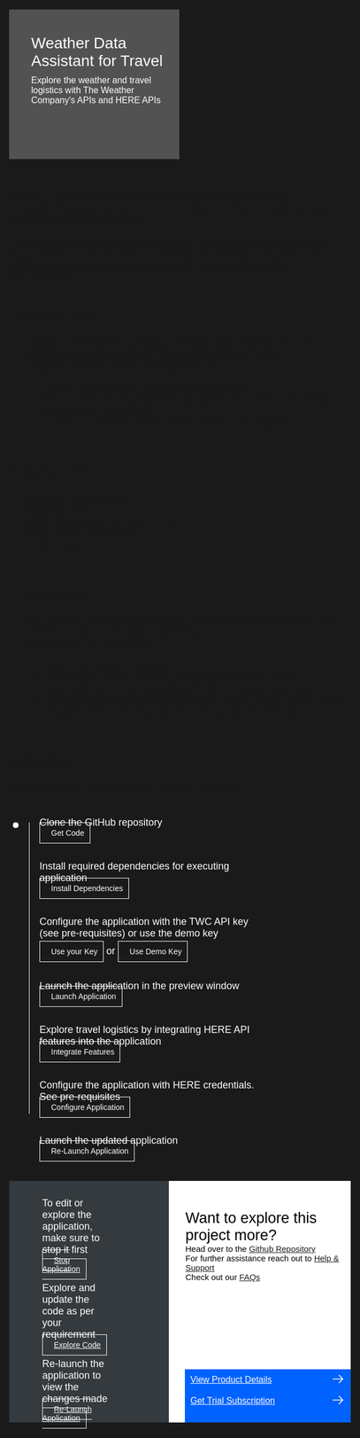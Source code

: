 
<html>
<head>
<meta name="viewport" content="width=device-width, initial-scale=1">
<style>
  html,
  div,
  body {
    background-color: #1a1a1a;
    font-family: 'IBM Plex Sans', sans-serif;
    font-size: 18px;
    outline: none;
  }
  body {
    font-family: Helvetica, sans-serif;
  }
  /* The actual timeline (the vertical ruler) */
  .timeline {
    position: relative;
    max-width: 1200px;
    margin: 0 auto;
    margin-left: 50px;
  }
  .content p {
    margin: 0px;
  }
  .content .afterbutton
  {
    padding-top: 16px;
  }
  /* The actual timeline (the vertical ruler) */
  .timeline::after {
    content: '';
    position: absolute;
    width: 1px;
    background-color: white;
    top: 15px;
    bottom: 80px;
    left: 18px;
    margin-left: -2px;
  }
  /* Container around content */
  .container {
    padding: 0px 0px;
    width: 70%;
    align-content: left;
    margin: 0px 0px 0px 0px;
    margin-left: 25px;
    margin-top: 32px;
  }
  /* The circles on the timeline */
  .container::after {
    content: '';
    position: absolute;
    width: 10px;
    height: 10px;
    right: -6px;
    background-color: white;
    border: 0px solid #FF9F55;
    top: 15px;
    border-radius: 50%;
    z-index: 1;
    margin: 0px 0px 0px 0px;
  }
  /* Place the container to the left */
  .left {
    left: 0px;
  }
  /* Place the container to the right */
  .right {
    left: 0px;
  }
  /* Add arrows to the left container (pointing right) */
  .left::before {
    content: " ";
    height: 0;
    top: 22px;
    width: 0;
    z-index: 1;
    right: 30px;
    border: medium solid white;
    border-width: 10px 0 10px 10px;
    border-color: transparent transparent transparent white;
  }
  /* Fix the circle for containers on the right side */
  .right::after {
    left: -13px;
  }
  /* The actual content */
  .content {
    padding: 5px 10px;
    color: white;
    background: transparent;
  }
  .button.is-dark.is-medium {
    font-family: 'IBM Plex Sans', sans-serif;
    background: transparent;
    border-color: white;
    color: #fff;
    border: 1px solid white;
    padding: 10px;
    padding-left: 20px;
    margin-bottom: 13px;
    border-radius: 0px;
    min-width: 180px;
    font-size: 14px;
    text-align: left;
    min-height: 48px;
    margin: 0px;
    justify-content:left;
  }
  .button.is-dark.is-medium:hover {
    font-family: 'IBM Plex Sans', sans-serif;
    background-color: #2a67f5;
    border-color: white;
    color: #fff;
    text-decoration: none;
  }
  .footer {
    display: flex;
    background-color: #343A3E;
    margin-top: 20px;
    padding: 0px;
    max-width: 1200px;
  }
  .github-icon {
    min-height: 100%;
    min-width: 100%;
    object-fit: cover;
    object-position: 250% 100px;
    opacity: 15%;
    bottom: 15px;
  }
  .image-content {
    padding: 5px 10px;
    background: transparent;
    color: black;
    position: absolute;
    font-size: 27px;
  }
  .image-div {
    position: relative;
    background-color: white;
    min-width: 50%;
    background-image: linear-gradient(rgba(255,255,255,0.9), rgba(255,255,255,0.9)), url("https://raw.githubusercontent.com/IBM/Developer-Playground/master/didact/images/github.svg");
    background-position: -50% 60px;
    background-repeat: no-repeat;
    padding-top: 20px;
    padding-left: 20px;
  }
  .image-btn {
    position: absolute;
    right: 0;
    bottom: 0%;
    background-color: #0062FF;
    width: 300px;
    padding: 0px;
    padding-bottom: 20px;
  }
  .image-link span 
  {
    float: right;
    font-size: 32px;
    padding-right: 20px;
  }
  .image-btn .image-link:hover
  {   
    text-decoration: none;
    color: white;
    background-color: #0353E9;
  }
  .image-btn  a:hover
  {
    text-decoration: none;
    color: white;
  }
  .image-link {
    color: white;
    display: block;
    padding: 5px 10px 5px 10px;
    line-height: 28px;
    font-size: 16px;
  }
  .header
  {
    background-image: url('https://github.com/IBM/Developer-Playground/blob/development/didact/images/weather.png?raw=true');
    background-position: right;
    width: 95%;
    min-height: 70px;
    display: inline-block;
    margin-top: 20px;
    margin-bottom: 20px;
    margin-left: 30px;
    margin-right: 30px;
    max-width: 1200px;
    background-repeat: no-repeat;
    background-size: 700px 500px;
  }
  .header .left-content
  {
   float: left;
    width: 50%;
    background-color: #525252;
    min-height: 270px;
    font-size: 16px;
  }
  .header .left-content h4
  {
    background: none;
    color: white;
    padding-left: 25px;
    padding-right: 25px;
  }
  .header .left-content div
  {
    background: none;
    color: white;
    padding-left: 15px;
    padding-right: 25px;
    font-size: 16px;
    margin-bottom: 10px;
    margin-top:10px;
  }
  .header .left-content ul
  {
    margin: 0px;
    margin-left: 25px;
    margin-bottom: 10px;
    line-height: 16px;
  }
  .container a
  {
    color: #78A9FF;
    background-color: transparent;
    text-decoration: none;
  }
  .container a:visited
  {
    color: #8C43FC;
    background-color: transparent;
    text-decoration: none;
  }
  .apptitle
  {
    margin-left: 25px;
    margin-top: 20px;
    margin-bottom: 0px;
    font-size: 28px;
    color: white;
  }
  .subheading
  {
    margin-left: 25px;
    margin-top: 0px;
    margin-bottom: 0px;
    font-size: 16px;
    color: #c1c7cd;
  }
  .assetdetails{
    margin-left: 30px;
    padding-bottom: 20px;
    margin-top: 16px;
}
  a:hover{
      color: #A6C8FF;
      text-decoration: underline;
  }
  a:visited{
      color: #BE95FF;
  }
  .description{
    margin-left: 30px;
    margin-top: 16px;
  }
</style>
</head>
<body>
   <div class="header">
        <div class="left-content">
            <div class="apptitle" style="font-size: 28px; color: white; padding-top:35px;">
            Weather Data Assistant for Travel
            </div>
            <div class="subheading">
            Explore the weather and travel logistics with The Weather Company's APIs and HERE APIs
            </div>
        </div>
    </div>
   <br>
   <br>
    <div class="description">
            <div>
            Choosing a travel destination is an exciting part of trip planning. Understanding weather trends and conditions of a location helps you plan the best time to visit the destination. </div>
            <br>
            <div>
            This application allows you to explore the The Weather Company's APIs along with the HERE APIs so you can view the forecast, historical weather data and travel logistics simultaneously to make the best travel arrangements.
            </div>
    </div>
    <br>
    <div class="assetdetails">
            <p style="font-size: 24px;">Execution flow</p>
            <ol>
            <li>Explore The Weather Company's Forecast and Historical APIs of a specific location by providing latitude and longitude values</li>
            <li>Integrate HERE APIs into the application to:</li>
            <ul>
            <li> Render an interactive map of a specific location</li>
            <li> Interact with the map dynamically, viewing the current and weekly local weather forecast/li>
            <li> Explore the nearest hotels, transit stations, and airports</li>
            </ul>
            </ol>
            <br>
            <p style="font-size: 24px;">Included APIs</p>
            <ul>
            <li><a href="https://developer.ibm.com/apis/catalog/weather--weather-forecast-apis/Introduction">Weather Forecast APIs</a></li>
            <li><a href="https://developer.ibm.com/apis/catalog/weather--environmental-intelligence-suite_historical-apis/Introduction">Historical APIs</a></li>
            <li><a href="https://developer.ibm.com/apis/catalog/heremaps--geocoding-and-search-api-v7/Introduction">HERE Geocoding and Search API</a></li>
            <li><a href="https://developer.ibm.com/apis/catalog/heremaps--here-public-transit-api/Introduction">HERE Public Transit API</a></li>
            <li><a href="https://developer.here.com/documentation/map-tile/dev_guide/topics/quick-start.html">HERE Maps API</a></li>
            </ul>
            <br>
            <p style="font-size: 24px;">Pre-requisites</p>
            <ul>
            <li><a href="https://epwt-www.mybluemix.net/software/support/trial/cst/welcomepage.wss?siteId=1525&tabId=4159&w=1&_ga=2.232934494.1143069578.1643043347-1238955782.1642421092">Sign up  </a>for The Weather Company (TWC) Data trial (It might take up to 48 hours to get an API Key provisioned)</li>
            <li><a href="https://developer.here.com/sign-up?create=Freemium-Basic&keepState=true&step=account">Subscribe  </a>to the HERE APIs:</li>
            <ol>
            <li>Sign up for 'HERE Developer'</li>
            <li>Login to your HERE account, navigate to Projects > REST</li>
            <li>Go to OAuth2.0 > Generate App and click 'Create credentials'</li>
            <li>'Access Key ID' and 'Access Key Secret' is your Client ID and Secret</li>
            <li>Proceed to the 'API Keys' section and create your API Key</li>
            </ol>
            </ul>
            <br>
            <p style="font-size: 24px;">Instructions</p>
            <p>Please follow all the below steps in proper sequence</p>
        </div>
   <div class="timeline">
      <div class="container right" style="margin-top:0px;padding-top:0px;">
         <div class="content">
            <p>Clone the GitHub repository</p>
            <a class="button is-dark is-medium" title="Get the Code" href="didact://?commandId=extension.sendToTerminal&text=weather%7Cget-code%7Cweather|git%20clone%20-b%20weather%20https://github.com/IBM/Developer-Playground.git%20${CHE_PROJECTS_ROOT}/weather/">Get Code</a>
         </div>
      </div>
      <div class="container right">
         <div class="content">
            <p>Install required dependencies for executing application</p>
            <a class="button is-dark is-medium" title="Build the Application" href="didact://?commandId=extension.sendToTerminal&text=weather%7Cbuild-application%7Cweather%7Ccd%20${CHE_PROJECTS_ROOT}/weather/WeatherDataAssistant%20%26%26%20npm%20config%20set%20@here:registry%20https://repo.platform.here.com/artifactory/api/npm/maps-api-for-javascript/%20%26%26%20npm%20install%20--production">Install Dependencies</a>
         </div>
      </div>     
      <div class="container right">
         <div class="content">
            <p>Configure the application with the TWC API key (see pre-requisites) or use the demo key</p>
            <a class="button is-dark is-medium" title="Open the File" href="didact://?commandId=extension.openFile&text=weather%7Cconfigure-application%7C${CHE_PROJECTS_ROOT}/weather/WeatherDataAssistant/.env">Use your Key</a> <p style="display:inline-block; margin-top:11px;">  or    </p>
            <a class="button is-dark is-medium" title="Use demo key" href="didact://?commandId=extension.sendToTerminal&text=weather%7Cconfigure-application%7Cweather|cd%20${CHE_PROJECTS_ROOT}/weather/WeatherDataAssistant%20%26%26%20node%20key.js>.env">Use Demo Key</a>
         </div>
      </div>
      <div class="container right">
         <div class="content">
            <p>Launch the application in the preview window</p>
            <a class="button is-dark is-medium" title="Launch the Application" href="didact://?commandId=extension.sendToTerminal&text=weather%7Claunch-application%7Cweather|cd%20${CHE_PROJECTS_ROOT}/weather/WeatherDataAssistant%20%26%26%20cd%20${CHE_PROJECTS_ROOT}/weather/WeatherDataAssistant%20%26%26%20node%20server.js">Launch Application</a>
         </div>
      </div>
      <div class="container right">
         <div class="content">
            <p>Explore travel logistics by integrating HERE API features into the application</p>
            <a class="button is-dark is-medium" title="Install HERE Features" href="didact://?commandId=extension.sendToTerminal&text=weather%7Claunch-application%7Cweather|cd%20${CHE_PROJECTS_ROOT}/weather/WeatherDataAssistant%20%26%26%20cat%20here.txt%20>>.env%20%26%26%20mv%20here-components/airport.js%20here-components/hotels.js%20here-components/transit.js%20here-components/progcomp.js%20src/components%20%26%26%20cp%20here-components/App.js%20src/App.js">Integrate Features</a>
         </div>
      </div>
      <div class="container right">
         <div class="content">
            <p>Configure the application with HERE credentials. See pre-requisites</p>
            <a class="button is-dark is-medium" title="Open the File" href="didact://?commandId=extension.openFile&text=weather%7Cconfigure-application%7C${CHE_PROJECTS_ROOT}/weather/WeatherDataAssistant/.env">Configure Application</a>
         </div>
      </div>
      <div class="container right">
         <div class="content">
            <p>Launch the updated application </p>
            <a class="button is-dark is-medium" title="Launch" href="didact://?commandId=extension.sendToTerminal&text=weather%7Crelaunch-application%7Cweather|cd%20${CHE_PROJECTS_ROOT}/weather/WeatherDataAssistant%20%26%26%20node%20token.js%20%26%26%20npm%20install%20%26%26%20export%20REACT_APP_mode=dev%20%26%26%20npm%20start">Re-Launch Application</a>
         </div>
      </div>
   </div>
   <br>
<div class="footer" style="margin-left:30px;">
<div class="content" style="padding:30px;padding-left:60px;margin-right:80px;padding-bottom:0px;">
         <p>To edit or explore the application, make sure to stop it first</p>
<a class="button is-dark is-medium afterbutton" title="Stop Application" href="didact://?commandId=vscode.didact.sendNamedTerminalCtrlC&text=weather" >Stop Application</a>
         <p class="afterbutton">Explore and update the code as per your requirement</p>
         <a class="button is-dark is-medium afterbutton" title="Explore the Code" href="didact://?commandId=extension.openFile&text=weather%7Cexplore-code%7C${CHE_PROJECTS_ROOT}/weather/WeatherDataAssistant/src/App.js">Explore Code</a>
         <p class="afterbutton ">Re-launch the application to view the changes made</p>
         <a class="button is-dark is-medium afterbutton" title="Re-Launch the Application" href="didact://?commandId=extension.sendToTerminal&text=weather%7Crelaunch-application%7Cweather|cd%20${CHE_PROJECTS_ROOT}/weather/WeatherDataAssistant%20%26%26%20npm%20install%20%26%26%20export%20REACT_APP_mode=dev%20%26%26%20npm%20start">Re-Launch Application</a>
      </div>
      <div class="image-div">
         <p class="image-content">Want to explore this project more?
            <span style="font-size:15px;margin-top:0px;display:block;">Head over to the <a href="https://github.com/IBM/Developer-Playground/tree/DART" target="_blank">Github Repository</a></span>
            <span style="font-size:15px;margin-top:0px;display:block;">For further assistance reach out to <a href="https://github.com/IBM/Technology-Sandbox-Support/issues/new/choose" target="_blank"> Help & Support</a></span>
            <span style="font-size:15px;margin-top:0px;display:block;">Check out our <a href="https://ibm.github.io/Technology-Sandbox-Support/" target="_blank"> FAQs</a></span>
        </p>
         <div class="image-btn">
<a class="image-link" href="didact://?commandId=extension.openURL&text=weather%7Cview-product-details%7Chttps://docs.google.com/document/d/15Ru_3wdMgpbM4aOCm-4qNAnRfjx2w-Ruw3lnr8Hnodk/edit" target="_blank">
               View Product Details 
               <span>
                  <svg style="position: absolute; right: 10px;" fill="#ffffff" focusable="false" preserveAspectRatio="xMidYMid meet" xmlns="http://www.w3.org/2000/  svg" width="25" height="25" viewBox="0 0 32 32" aria-hidden="true">
                     <path d="M18 6L16.6 7.4 24.1 15 3 15 3 17 24.1 17 16.6 24.6 18 26 28 16z"></path>
                     <title>Arrow right</title>
                  </svg>
               </span>
            </a>
  <a class="image-link" href="didact://?commandId=extension.openURL&text=weather%7Cget-trial-subscription%7Chttps://epwt-www.mybluemix.net/software/support/trial/cst/welcomepage.wss?siteId=1525&tabId=4159&w=1&_ga=2.232934494.1143069578.1643043347-1238955782.1642421092" target="_blank">
               Get Trial Subscription 
               <span>
                  <svg style="position: absolute; right: 10px;" fill="#ffffff" focusable="false" preserveAspectRatio="xMidYMid meet" xmlns="http://www.w3.org/2000/  svg" width="25" height="25" viewBox="0 0 32 32" aria-hidden="true">
                     <path d="M18 6L16.6 7.4 24.1 15 3 15 3 17 24.1 17 16.6 24.6 18 26 28 16z"></path>
                     <title>Arrow right</title>
                  </svg>
               </span>
            </a>
         </div>
      </div>
   </div>
   <br><br>
</body>
</html>
